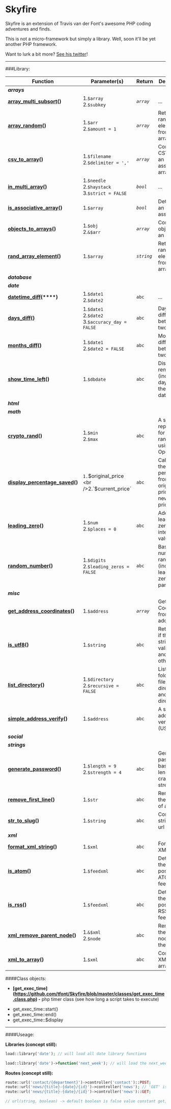 # Skyfire

Skyfire is an extension of Travis van der Font's awesome PHP coding adventures and finds.

This is not a micro-framework but simply a library. Well, soon it'll be yet another PHP framework.

Want to lurk a bit more? [See his twitter](https://twitter.com/travisfont)!

----------------------------

###Library:

| Function | Parameter(s) | Return | Description
| --- | --- | --- | ---
| ***arrays*** | | | 
| **[array_multi_subsort](https://github.com/tfont/Skyfire/blob/master/functions/arrays/array_multi_subsort.func.php)()** | 1.`$array` <br />2.`$subkey` | *`array`* | ...
| **[array_random](https://github.com/tfont/Skyfire/blob/master/functions/arrays/array_random.func.php)()** | 1.`$arr` <br />2.`$amount = 1` | *`array`* | Returns random element(s) from an array
| **[csv_to_array](https://github.com/tfont/Skyfire/blob/master/functions/arrays/csv_to_array.func.php)()** | 1.`$filename` <br />2.`$delimiter = ','`| *`array`* | Converts a CSV file to an associated array
| **[in_multi_array](https://github.com/tfont/Skyfire/blob/master/functions/arrays/in_multi_array.func.php)()** | 1.`$needle` <br />2.`$haystack` 3.`$strict = FALSE`| *`bool`* | ...
| **[is_associative_array](https://github.com/tfont/Skyfire/blob/master/functions/arrays/is_associative_array.func.php)()** | 1.`$array` | *`bool`*| Detects if an array is associative
| **[objects_to_arrays](https://github.com/tfont/Skyfire/blob/master/functions/arrays/objects_to_arrays.func.php)()** | 1.`$obj` <br />2.`&$arr` | *`array`*| Converts objects to an array
| **[rand_array_element](https://github.com/tfont/Skyfire/blob/master/functions/arrays/rand_array_element.func.php)()** | 1.`$array` | *`string`* | Returns a random element from an array
| ***database*** | | | 
| ***date*** | | | 
| **[datetime_diff](https://github.com/tfont/Skyfire/blob/master/functions/date/datetime_diff.func.php)(****)** | 1.`$date1` <br />2.`$date2` | `abc` | ...
| **[days_diff](https://github.com/tfont/Skyfire/blob/master/functions/date/days_diff.func.php)()** | 1.`$date1` <br />2.`$date2` <br />3.`$accuracy_day = FALSE` | `abc` | Days difference between two dates
| **[months_diff](https://github.com/tfont/Skyfire/blob/master/functions/date/months_diff.func.php)()** | 1.`$date1` <br />2.`$date2 = FALSE` | `abc` | Months difference between two dates
| **[show_time_left](https://github.com/tfont/Skyfire/blob/master/functions/date/show_time_left.func.php)()** | 1.`$dbdate` | `abc` | Displays the remain time (including day) from the input date
| ***html*** | | | 
| ***math*** | | | 
| **[crypto_rand](https://github.com/tfont/Skyfire/blob/master/functions/math/crypto_rand.func.php)()** | 1.`$min` <br />2.`$max` | `abc` | A secure replacement for number randomizing using OpenSSL
| **[display_percentage_saved](https://github.com/tfont/Skyfire/blob/master/functions/math/display_percentage_saved.func.php)()** | `1.`$original_price <br />2.`$current_price` | `abc` | Calculates the percentage from original price to a new savings price
| **[leading_zero](https://github.com/tfont/Skyfire/blob/master/functions/math/leading_zero.func.php)()** | 1.`$num` <br />2.`$places = 0` | `abc` | Adds leading zeros to any integer value
| **[random_number](https://github.com/tfont/Skyfire/blob/master/functions/math/random_number.func.php)()** | 1.`$digits` <br />2.`$leading_zeros = FALSE` | `abc` | Basic number randomiser (includes leading zeros parameter)
| ***misc*** | | | 
| **[get_address_coordinates](https://github.com/tfont/Skyfire/blob/master/functions/misc/get_address_coordinates.func.php)()** | 1.`$address` | *`array`* | Gets Coordinates from an address
| **[is_utf8](https://github.com/tfont/Skyfire/blob/master/functions/misc/is_utf8.func.php)()** | 1.`$string` | `abc` | Returns true if the input string is valid UTF-8 and false otherwise
| **[list_directory](https://github.com/tfont/Skyfire/blob/master/functions/misc/list_directory.func.php)()** | 1.`$directory` <br />2.`$recursive = FALSE` | `abc` | List of folders and files in a directory and/or sub-directories
| **[simple_address_verify](https://github.com/tfont/Skyfire/blob/master/functions/misc/simple_address_verify.func.php)()** | 1.`$address` | `abc` | A simple address verification (USA only)
| ***social*** | | | 
| ***strings*** | | | 
| **[generate_password](https://github.com/tfont/Skyfire/blob/master/functions/strings/generate_password.func.php)()** | 1.`$length = 9` <br />2.`$strength = 4` | `abc` | Generates a password based on length and crack strength
| **[remove_first_line](https://github.com/tfont/Skyfire/blob/master/functions/strings/remove_first_line.func.php)()** | 1.`$str` | `abc` | Removes the first line of a string
| **[str_to_slug](https://github.com/tfont/Skyfire/blob/master/functions/strings/str_to_slug.func.php)()** | 1.`$string` | `abc` | Converts a string into a url slug
| ***xml*** | | | 
| **[format_xml_string](https://github.com/tfont/Skyfire/blob/master/functions/xml/format_xml_string.func.php)()** | 1.`$xml` | `abc` | Formats XML
| **[is_atom](https://github.com/tfont/Skyfire/blob/master/functions/xml/is_atom.func.php)()** | 1.`$feedxml` | `abc` | Detects if the XML is a possible ATOM XML feed.
| **[is_rss](https://github.com/tfont/Skyfire/blob/master/functions/xml/is_rss.func.php)()** | 1.`$feedxml` | `abc` | Detects if the XML is a possible RSS XML feed.
| **[xml_remove_parent_node](https://github.com/tfont/Skyfire/blob/master/functions/xml/xml_remove_parent_node.func.php)()** | 1.`&$xml` <br />2.`$node` | `abc` | Removes the parent node from the XML
| **[xml_to_array](https://github.com/tfont/Skyfire/blob/master/functions/xml/xml_to_array.func.php)()** | 1.`$xml` | `abc` | Converts XML to an array

####Class objects:


- **[get_exec_time] (https://github.com/tfont/Skyfire/blob/master/classes/get_exec_time.class.php) -**  php timer class (see how long a script takes to execute)

 * get_exec_time::start()
 * get_exec_time::end()
 * get_exec_time::$display
 
 
 ___________________________________________________________
 
####Useage:
 
**Libraries (concept still):**
 
```php
load::library('date'); // will load all date library functions
 
load::library('date')->function('next_week'); // will load the next_week() from date library
```


**Routes (concept still):**
```php
route::url('contact/{department}')->controller('contact')::POST;
route::url('news/{title}-{date}/{id}')->controller('news'); // 'GET' isn't required (default method)
route::url('news/{title}-{date}/{id}')->controller('news')::GET;
 
// url(string, boolean) -> default boolean is false value constant get, and post is true
```